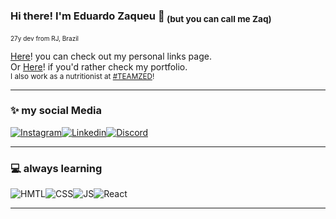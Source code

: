 ### Hi there! I'm Eduardo Zaqueu 🤘<sub> (but you can call me Zaq)</sub>
<font size="1">27y dev from RJ, Brazil</font><br/>

[Here](https://tree-zaqueu.vercel.app/)! you can check out my personal links page.<br/>
Or [Here](https://zaqueu.tech/)! if you'd rather check my portfolio.<br/>
<sub>I also work as a nutritionist at [#TEAMZED](https://teamzed.com.br)!</sub>

--------
### ✨ my social Media
[![Instagram](https://img.shields.io/badge/Instagram-E4405F?style=for-the-badge&logo=instagram&logoColor=white)](https://www.instagram.com/zq1fit/)[![Linkedin](https://img.shields.io/badge/LinkedIn-0077B5?style=for-the-badge&logo=linkedin&logoColor=white)](https://www.linkedin.com/in/zaqueu1/)[![Discord](https://img.shields.io/badge/Discord-7289DA?style=for-the-badge&logo=discord&logoColor=white)](https://discordapp.com/users/856969236684603422)

---------
### 💻 always learning
![HMTL](https://img.shields.io/badge/HTML5-E34F26?style=for-the-badge&logo=html5&logoColor=white)![CSS](https://img.shields.io/badge/CSS3-1572B6?style=for-the-badge&logo=css3&logoColor=white)![JS](https://img.shields.io/badge/JavaScript-323330?style=for-the-badge&logo=javascript&logoColor=F7DF1E)![React](https://img.shields.io/badge/react-%2320232a.svg?style=for-the-badge&logo=react&logoColor=%2361DAFB)

----
